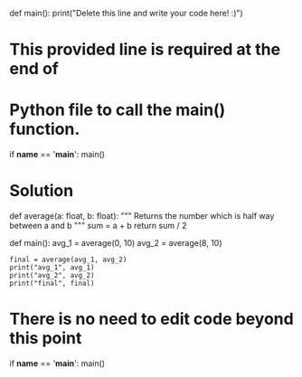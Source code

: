 def main():
    print("Delete this line and write your code here! :)")


# This provided line is required at the end of
# Python file to call the main() function.
if __name__ == '__main__':
    main()


# Solution
def average(a: float, b: float):
    """
    Returns the number which is half way between a and b
    """
    sum = a + b
    return sum / 2

def main():
    avg_1 = average(0, 10)
    avg_2 = average(8, 10)
    
    final = average(avg_1, avg_2)
    print("avg_1", avg_1)
    print("avg_2", avg_2)
    print("final", final)
    

# There is no need to edit code beyond this point

if __name__ == '__main__':
    main()
